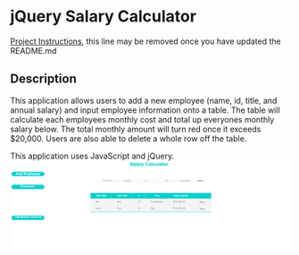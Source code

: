# jQuery Salary Calculator 

[Project Instructions](./INSTRUCTIONS.md), this line may be removed once you have updated the README.md

## Description
This application allows users to add a new employee (name, id, title, and annual salary) and input employee information onto a table. The table will calculate each employees monthly cost and total up everyones monthly salary below. The total monthly amount will turn red once it exceeds $20,000. Users are also able to delete a whole row off the table. 

This application uses JavaScript and jQuery. 
![image](jquery-salary-image.png)